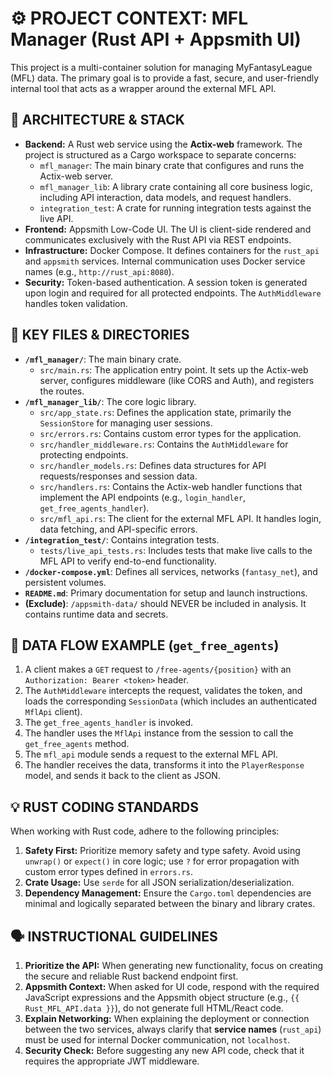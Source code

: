 # ⚙️ PROJECT CONTEXT: MFL Manager (Rust API + Appsmith UI)

This project is a multi-container solution for managing MyFantasyLeague (MFL) data. The primary goal is to provide a fast, secure, and user-friendly internal tool that acts as a wrapper around the external MFL API.

## 🧱 ARCHITECTURE & STACK

*   **Backend:** A Rust web service using the **Actix-web** framework. The project is structured as a Cargo workspace to separate concerns:
    *   `mfl_manager`: The main binary crate that configures and runs the Actix-web server.
    *   `mfl_manager_lib`: A library crate containing all core business logic, including API interaction, data models, and request handlers.
    *   `integration_test`: A crate for running integration tests against the live API.
*   **Frontend:** Appsmith Low-Code UI. The UI is client-side rendered and communicates exclusively with the Rust API via REST endpoints.
*   **Infrastructure:** Docker Compose. It defines containers for the `rust_api` and `appsmith` services. Internal communication uses Docker service names (e.g., `http://rust_api:8080`).
*   **Security:** Token-based authentication. A session token is generated upon login and required for all protected endpoints. The `AuthMiddleware` handles token validation.

## 📁 KEY FILES & DIRECTORIES

*   **`/mfl_manager/`**: The main binary crate.
    *   `src/main.rs`: The application entry point. It sets up the Actix-web server, configures middleware (like CORS and Auth), and registers the routes.
*   **`/mfl_manager_lib/`**: The core logic library.
    *   `src/app_state.rs`: Defines the application state, primarily the `SessionStore` for managing user sessions.
    *   `src/errors.rs`: Contains custom error types for the application.
    *   `src/handler_middleware.rs`: Contains the `AuthMiddleware` for protecting endpoints.
    *   `src/handler_models.rs`: Defines data structures for API requests/responses and session data.
    *   `src/handlers.rs`: Contains the Actix-web handler functions that implement the API endpoints (e.g., `login_handler`, `get_free_agents_handler`).
    *   `src/mfl_api.rs`: The client for the external MFL API. It handles login, data fetching, and API-specific errors.
*   **`/integration_test/`**: Contains integration tests.
    *   `tests/live_api_tests.rs`: Includes tests that make live calls to the MFL API to verify end-to-end functionality.
*   **`/docker-compose.yml`**: Defines all services, networks (`fantasy_net`), and persistent volumes.
*   **`README.md`**: Primary documentation for setup and launch instructions.
*   **(Exclude)**: `/appsmith-data/` should NEVER be included in analysis. It contains runtime data and secrets.

## 🌊 DATA FLOW EXAMPLE (`get_free_agents`)

1.  A client makes a `GET` request to `/free-agents/{position}` with an `Authorization: Bearer <token>` header.
2.  The `AuthMiddleware` intercepts the request, validates the token, and loads the corresponding `SessionData` (which includes an authenticated `MflApi` client).
3.  The `get_free_agents_handler` is invoked.
4.  The handler uses the `MflApi` instance from the session to call the `get_free_agents` method.
5.  The `mfl_api` module sends a request to the external MFL API.
6.  The handler receives the data, transforms it into the `PlayerResponse` model, and sends it back to the client as JSON.

## 💡 RUST CODING STANDARDS

When working with Rust code, adhere to the following principles:

1.  **Safety First:** Prioritize memory safety and type safety. Avoid using `unwrap()` or `expect()` in core logic; use `?` for error propagation with custom error types defined in `errors.rs`.
2.  **Crate Usage:** Use `serde` for all JSON serialization/deserialization.
3.  **Dependency Management:** Ensure the `Cargo.toml` dependencies are minimal and logically separated between the binary and library crates.

## 🗣️ INSTRUCTIONAL GUIDELINES

1.  **Prioritize the API:** When generating new functionality, focus on creating the secure and reliable Rust backend endpoint first.
2.  **Appsmith Context:** When asked for UI code, respond with the required JavaScript expressions and the Appsmith object structure (e.g., `{{ Rust_MFL_API.data }}`), do not generate full HTML/React code.
3.  **Explain Networking:** When explaining the deployment or connection between the two services, always clarify that **service names** (`rust_api`) must be used for internal Docker communication, not `localhost`.
4.  **Security Check:** Before suggesting any new API code, check that it requires the appropriate JWT middleware.

